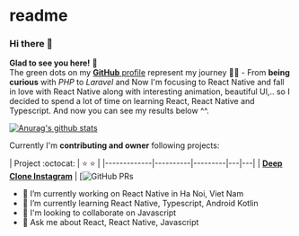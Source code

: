 # readme
### Hi there 👋
**Glad to see you here!** :star_struck: <br> The green dots on my [**GitHub** profile](https://github.com/tunm1228?tab=repositories) represent my journey :running_man: - From **being curious** with *PHP* to *Laravel* and Now I'm focusing to React Native and fall in love with React Native along with interesting animation, beautiful UI,.. so I decided to spend a lot of time on learning React, React Native and Typescript. And now you can see my results below ^^.

[![Anurag's github stats](https://github-readme-stats.vercel.app/api?username=tunm1228&show_icons=true&theme=tokyonight)](https://github.com/anuraghazra/github-readme-stats)


Currently I'm **contributing and owner** following projects:

|      Project :octocat:   |    :star: :star: |
|-------------|----------|---------|---|---|
| [**Deep Clone Instagram**](https://github.com/tunm1228/react-native-play-video-flatlist) | [![GitHub PRs](https://img.shields.io/github/stars/tunm1228/react-native-play-video-flatlist?style=flat&logo=github)
<!-- <sup>**[Click here](https://github.com/iamvucms/jobtweets/blob/master/PROJECTS.md)** *to view my other projects.</sup>* -->

- 🔭 I’m currently working on React Native in Ha Noi, Viet Nam
- 🌱 I’m currently learning React Native, Typescript, Android Kotlin
- 👯 I'm looking to collaborate on Javascript
- 💬 Ask me about React, React Native, Javascript
<!-- - 😄 Pronouns: ... -->
<!--
GitHub profile.

Here are some ideas to get you started:

- 🔭 I’m currently working on ...
- 🌱 I’m currently learning ...
- 👯 I’m looking to collaborate on ...
- 🤔 I’m looking for help with ...
- 💬 Ask me about ...
- 📫 How to reach me: ...
- 😄 Pronouns: ...
- ⚡ Fun fact: ...
-->
